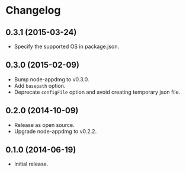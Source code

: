# Changelog

## 0.3.1 (2015-03-24)
- Specify the supported OS in package.json.

## 0.3.0 (2015-02-09)
- Bump node-appdmg to v0.3.0.
- Add `basepath` option.
- Deprecate `configFile` option and avoid creating temporary json file.

## 0.2.0 (2014-10-09)
- Release as open source.
- Upgrade node-appdmg to v0.2.2.

## 0.1.0 (2014-06-19)
- Initial release.

